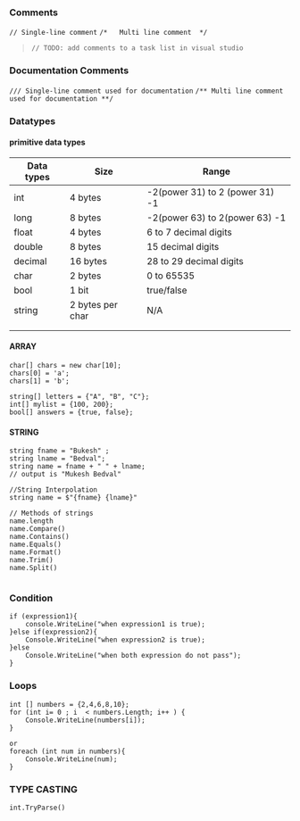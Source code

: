 ### Comments
`// Single-line comment`
`/*   Multi line comment  */`


> `// TODO: add comments to a task list in visual studio`

### Documentation Comments
`/// Single-line comment used for documentation`
`/** Multi line comment used for documentation **/`
### Datatypes

#### primitive data types

| Data types | Size             | Range                            |
| ---------- | ---------------- | -------------------------------- |
| int        | 4 bytes          | -2(power 31) to 2 (power 31)  -1 |
| long       | 8 bytes          | -2(power 63) to 2(power 63) -1   |
| float      | 4 bytes          | 6 to 7 decimal digits            |
| double     | 8 bytes          | 15 decimal digits                |
| decimal    | 16 bytes         | 28 to 29 decimal digits          |
| char       | 2 bytes          | 0 to 65535                       |
| bool       | 1 bit            | true/false                       |
| string     | 2 bytes per char | N/A                              |
|            |                  |                                  |
|            |                  |                                  |
#### ARRAY
```
char[] chars = new char[10];
chars[0] = 'a';
chars[1] = 'b';

string[] letters = {"A", "B", "C"};
int[] mylist = {100, 200};
bool[] answers = {true, false};

```

#### STRING
```
string fname = "Bukesh" ;
string lname = "Bedval"; 
string name = fname + " " + lname; 
// output is "Mukesh Bedval"

//String Interpolation
string name = $"{fname} {lname}"

// Methods of strings
name.length
name.Compare()
name.Contains()
name.Equals()
name.Format()
name.Trim()
name.Split()


```

### Condition
```
if (expression1){
	console.WriteLine("when expression1 is true);
}else if(expression2){
	Console.WriteLine("when expression2 is true);
}else
	Console.WriteLine("when both expression do not pass");
}
```
### Loops

```
int [] numbers = {2,4,6,8,10};
for (int i= 0 ; i  < numbers.Length; i++ ) {
	Console.WriteLine(numbers[i]);
}

or 
foreach (int num in numbers){
	Console.WriteLine(num);
}
```
### TYPE CASTING
```
int.TryParse()
```
